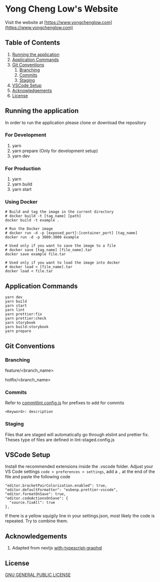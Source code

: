 # Yong Cheng Low's Website

Visit the website at [https://www.yongchenglow.com](https://www.yongchenglow.com)

## Table of Contents

1. [Running the application](#running-the-application)
2. [Application Commands](#application-commands)
3. [Git Conventions](#git-conventions)
   1. [Branching](#branching)
   2. [Commits](#commits)
   3. [Staging](#staging)
4. [VSCode Setup](#vscode-setup)
5. [Acknowledgements](#acknowledgements)
6. [License](#license)

## Running the application

In order to run the application please clone or download the repository

### For Development

1. yarn
2. yarn prepare (Only for development setup)
3. yarn dev

### For Production

1. yarn
2. yarn build
3. yarn start

### Using Docker

```
# Build and tag the image in the current directory
# docker build -t [tag_name] [path]
docker build -t example .

# Run the Docker image
# docker run -d -p [exposed_port]:[container_port] [tag_name]
docker run -d -p 3000:3000 example

# Used only if you want to save the image to a file
# docker save [tag_name] [file_name].tar
docker save example file.tar

# Used only if you want to load the image into docker
# docker load < [file_name].tar
docker load < file.tar

```

## Application Commands

```
yarn dev
yarn build
yarn start
yarn lint
yarn prettier:fix
yarn prettier:check
yarn storybook
yarn build:storybook
yarn prepare
```

## Git Conventions

### Branching

feature/<branch_name>

hotfix/<branch_name>

### Commits

Refer to [commitlint.config.js](./commitlint.config.js) for prefixes to add for commits

```
<Keyword>: description
```

### Staging

Files that are staged will automatically go through elslint and prettier fix. Theses type of files are defined in lint-staged.config.js

## VSCode Setup

Install the recommended extensions inside the .vscode folder.
Adjust your VS Code settings `code > preferences > settings`, add a `,` at the end of the file and paste the following code

```
"editor.bracketPairColorization.enabled": true,
"editor.defaultFormatter": "esbenp.prettier-vscode",
"editor.formatOnSave": true,
"editor.codeActionsOnSave": {
  "source.fixAll": true
},
```

If there is a yellow squigily line in your settings.json, most likely the code is repeated. Try to combine them.

## Acknowledgements

1. Adapted from nextjs [with-typescript-graphql](https://github.com/vercel/next.js/tree/canary/examples/with-typescript-graphql)

## License

[GNU GENERAL PUBLIC LICENSE](./LICENSE)
